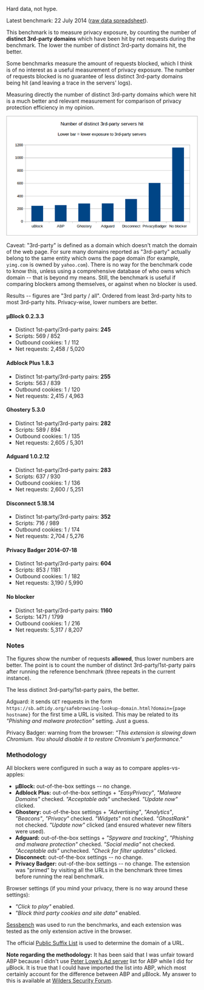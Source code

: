 Hard data, not hype.

Latest benchmark: 22 July 2014 ([raw data spreadsheet](https://github.com/gorhill/uBlock/blob/master/doc/benchmarks/privex-201407-22.ods)).

This benchmark is to measure privacy exposure, by counting the number of **distinct 3rd-party domains** which
have been hit by net requests during the benchmark. The lower the number of distinct 3rd-party domains hit, the better.

Some benchmarks measure the amount of requests blocked, which I think is of no interest as a useful
measurement of privacy exposure. The number of requests blocked is no guarantee of less distinct 3rd-party domains being hit (and leaving a trace in the servers' logs).

Measuring directly the number of distinct 3rd-party domains which were hit is a much better and relevant measurement for comparison of privacy protection efficiency in my opinion.

![Privacy benchmark graph](https://raw.githubusercontent.com/gorhill/uBlock/master/doc/img/privacy-benchmark.png)

Caveat: "3rd-party" is defined as a domain which doesn't match the domain of the web page. For sure many 
domains reported as "3rd-party" actually belong to the same entity which owns the page domain (for example, `yimg.com` is owned by `yahoo.com`). There is no way for the benchmark code to know this, unless using a comprehensive database of who owns which domain -- that is beyond my means. Still, the benchmark is useful if comparing blockers among themselves, or against when no blocker is used.

Results -- figures are "3rd party / all". Ordered from least 3rd-party hits to most 3rd-party hits. Privacy-wise, lower numbers are better.

#### µBlock 0.2.3.3

- Distinct 1st-party/3rd-party pairs: **245**
- Scripts: 569 / 852
- Outbound cookies: 1 / 112
- Net requests: 2,458 / 5,020

#### Adblock Plus 1.8.3

- Distinct 1st-party/3rd-party pairs: **255**
- Scripts: 563 / 839
- Outbound cookies: 1 / 120
- Net requests: 2,415 / 4,963

#### Ghostery 5.3.0

- Distinct 1st-party/3rd-party pairs: **282**
- Scripts: 589 / 894
- Outbound cookies: 1 / 135
- Net requests: 2,605 / 5,301

#### Adguard 1.0.2.12

- Distinct 1st-party/3rd-party pairs: **283**
- Scripts: 637 / 930
- Outbound cookies: 1 / 136
- Net requests: 2,600 / 5,251

#### Disconnect 5.18.14

- Distinct 1st-party/3rd-party pairs: **352**
- Scripts: 716 / 989
- Outbound cookies: 1 / 174
- Net requests: 2,704 / 5,276

#### Privacy Badger 2014-07-18

- Distinct 1st-party/3rd-party pairs: **604**
- Scripts: 853 / 1181
- Outbound cookies: 1 / 182
- Net requests: 3,190 / 5,990

#### No blocker

- Distinct 1st-party/3rd-party pairs: **1160**
- Scripts: 1471 / 1799
- Outbound cookies: 1 / 216
- Net requests: 5,317 / 8,207

### Notes

The figures show the number of requests **allowed**, thus lower numbers are better. 
The point is to count the number of distinct 3rd-party/1st-party pairs after running 
the reference benchmark (three repeats in the current instance).

The less distinct 3rd-party/1st-party pairs, the better.

Adguard: it sends `GET` requests in the form `https://sb.adtidy.org/safebrowsing-lookup-domain.html?domain={page hostname}` for the first time a URL is visited. This may be related to its _"Phishing and malware protection"_ setting. Just a guess.

Privacy Badger: warning from the browser: _"This extension is slowing down Chromium. You should disable it to restore Chromium's performance."_

### Methodology

All blockers were configured in such a way as to compare apples-vs-apples:

- **µBlock:** out-of-the-box settings -- no change.
- **Adblock Plus:** out-of-the-box settings + _"EasyPrivacy"_, _"Malware Domains"_ checked. _"Acceptable ads"_ unchecked. _"Update now"_ clicked.
- **Ghostery:** out-of-the-box settings + _"Advertising"_, _"Analytics"_, _"Beacons"_, _"Privacy"_ checked. _"Widgets"_ not checked. _"GhostRank"_ not checked. _"Update now"_ clicked (and ensured whatever new filters were used).
- **Adguard:** out-of-the-box settings + _"Spyware and tracking"_, _"Phishing and malware protection"_ checked. _"Social media"_ not checked. _"Acceptable ads"_ unchecked. _"Check for filter updates"_ clicked.
- **Disconnect:** out-of-the-box settings -- no change.
- **Privacy Badger:** out-of-the-box settings -- no change. The extension was "primed" by visiting all the URLs in the benchmark three times before running the real benchmark.

Browser settings (if you mind your privacy, there is no way around these settings):
- _"Click to play"_ enabled.
- _"Block third party cookies and site data"_ enabled.

[Sessbench](https://github.com/gorhill/sessbench) was used to run the benchmarks, 
and each extension was tested as the only extension active in the browser.

The official [Public Suffix List](https://publicsuffix.org/list/) is used to determine the domain of a URL.

**Note regarding the methodology:** It has been said that I was unfair toward ABP because I didn't
use [Peter Lowe’s Ad server](http://pgl.yoyo.org/) list for ABP while I did for µBlock. It is
true that I could have imported the list into ABP, which most certainly account for the difference
between ABP and µBlock. My answer to this is available at [Wilders Security Forum](http://www.wilderssecurity.com/threads/%C2%B5block-a-lean-and-fast-blocker.365273/page-3#post-2386023).
